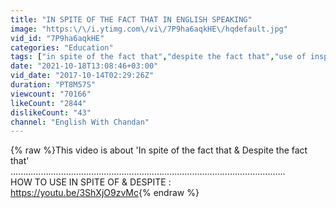 ```yaml
---
title: "IN SPITE OF THE FACT THAT IN ENGLISH SPEAKING"
image: "https:\/\/i.ytimg.com\/vi\/7P9ha6aqkHE\/hqdefault.jpg"
vid_id: "7P9ha6aqkHE"
categories: "Education"
tags: ["in spite of the fact that","despite the fact that","use of inspite of the fact that"]
date: "2021-10-18T13:08:46+03:00"
vid_date: "2017-10-14T02:29:26Z"
duration: "PT8M57S"
viewcount: "70166"
likeCount: "2844"
dislikeCount: "43"
channel: "English With Chandan"
---
```

{% raw %}This video is about 'In spite of the fact that &amp; Despite the fact that'<br />.............................................................................................................<br />HOW TO USE IN SPITE OF &amp; DESPITE :<br /><a rel="nofollow" target="blank" href="https://youtu.be/3ShXjO9zvMc">https://youtu.be/3ShXjO9zvMc</a>{% endraw %}
